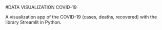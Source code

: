 #DATA VISUALIZATION COVID-19

A visualization app of the COVID-19 (cases, deaths, recovered) with the library Streamlit in Python.
